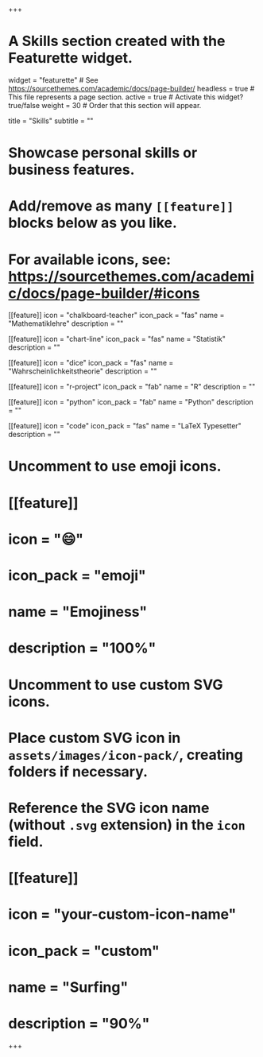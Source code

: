 +++
# A Skills section created with the Featurette widget.
widget = "featurette"  # See https://sourcethemes.com/academic/docs/page-builder/
headless = true  # This file represents a page section.
active = true  # Activate this widget? true/false
weight = 30  # Order that this section will appear.

title = "Skills"
subtitle = ""

# Showcase personal skills or business features.
#
# Add/remove as many `[[feature]]` blocks below as you like.
#
# For available icons, see: https://sourcethemes.com/academic/docs/page-builder/#icons

[[feature]]
  icon = "chalkboard-teacher"
  icon_pack = "fas"
  name = "Mathematiklehre"
  description = ""

[[feature]]
      icon = "chart-line"
      icon_pack = "fas"
      name = "Statistik"
      description = ""  

[[feature]]
      icon = "dice"
      icon_pack = "fas"
      name = "Wahrscheinlichkeitstheorie"
      description = ""  

[[feature]]
      icon = "r-project"
      icon_pack = "fab"
      name = "R"
      description = ""  

[[feature]]
      icon = "python"
      icon_pack = "fab"
      name = "Python"
      description = ""  

[[feature]]
      icon = "code"
      icon_pack = "fas"
      name = "LaTeX Typesetter"
      description = ""


# Uncomment to use emoji icons.
# [[feature]]
#  icon = ":smile:"
#  icon_pack = "emoji"
#  name = "Emojiness"
#  description = "100%"  

# Uncomment to use custom SVG icons.
# Place custom SVG icon in `assets/images/icon-pack/`, creating folders if necessary.
# Reference the SVG icon name (without `.svg` extension) in the `icon` field.
# [[feature]]
#  icon = "your-custom-icon-name"
#  icon_pack = "custom"
#  name = "Surfing"
#  description = "90%"

+++
